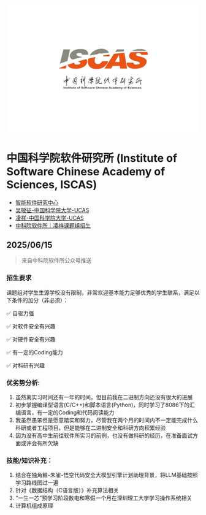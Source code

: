 ![ISCAS](./images/ISCAS.jpg)

# 中国科学院软件研究所 (Institute of Software Chinese Academy of Sciences, ISCAS)

- [智能软件研究中心](https://isrc.iscas.ac.cn/)
- [吴敬征-中国科学院大学-UCAS](https://people.ucas.ac.cn/~jingzheng)
- [凌祥-中国科学院大学-UCAS](https://people.ucas.edu.cn/~lingxiang)
- [中科院软件所｜凌祥课题组招生](https://securenexuslab.github.io/2025/06/12/iscas/)

## 2025/06/15
> 来自中科院软件所公众号推送

### 招生要求
课题组对学生生源学校没有限制，非常欢迎基本能力足够优秀的学生联系，满足以下条件的加分（非必须）：

✅ 自驱力强

✅ 对软件安全有兴趣

✅ 对硬件安全有兴趣

✅ 有一定的Coding能力

✅ 对科研有兴趣

### 优劣势分析:
1. 虽然离实习时间还有一年的时间，但目前我在二进制方向还没有很大的进展
2. 初步掌握编译型语言(C/C++)和脚本语言(Python)，同时学习了8086下的汇编语言，有一定的Coding和代码阅读能力
3. 我虽然愚笨但是愿意踏实和努力，尽管我在两个月的时间内不一定能完成什么科研或者工程项目，但是能够在二进制安全和科研方向积累经验
4. 因为没有高中生前往软件所实习的前例，也没有做科研的经历，在准备面试方面或许会有所欠缺


### 技能/知识补充：
1. 结合在独角鲸-朱雀-悟空代码安全大模型引擎计划助理背景，将LLM基础按照学习路线图过一遍
2. 针对《数据结构（C语言版）》补充算法相关
3. “一生一芯”预学习阶段数电和寒假一个月在深圳理工大学学习操作系统相关
4. 计算机组成原理